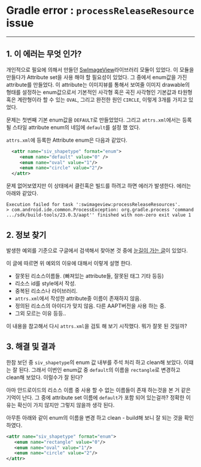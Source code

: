 # Gradle error : `processReleaseResource` issue 
---
## 1. 이 에러는 무엇 인가? 
개인적으로 필요에 의해서 만들던 [SwImageView](https://github.com/ksu3101/SwImageView)라이브러리 모듈이 있었다. 이 모듈을 만들다가 Attribute set을 사용 해야 할 필요성이 있었다. 그 중에서 enum값을 가진 attribute를 만들었다. 이 attribute는 이미지뷰를 통해서 보여줄 이미지 drawable의 형태를 설정하는 enum값으로서 기본적인 사각형 혹은 곡진 사각형인 기본값과 타원형 혹은 계란형이라 할 수 있는 `OVAL`, 그리고 완전한 원인 `CIRCLE`, 이렇게 3개를 가지고 있었다. 
   
문제는 첫번째 기본 enum값을 `DEFAULT`로 만들었었다. 그리고 `attrs.xml`에서는 등록될 스타일 attribute enum의 네임에 `default`를 설정 했 었다.

`attrs.xml`에 등록한 Attribute enum은 다음과 같았다. 

```xml
  <attr name="siv_shapetype" format="enum">
     <enum name="default" value="0" />
     <enum name="oval" value="1"/>
     <enum name="circle" value="2"/>
  </attr>
```
    
문제 없어보였지만 이 상태에서 클린혹은 빌드를 하려고 하면 에러가 발생한다. 에러는 아래와 같았다. 

```
Execution failed for task ':swimageview:processReleaseResources'.  
> com.android.ide.common.ProcessException: org.gradle.process 'command .../sdk/build-tools/23.0.3/aapt'' finished with non-zero exit value 1
```
  
## 2. 정보 찾기  
발생한 예외를 기준으로 구글에서 검색해서 찾아본 것 중에 [눈길이 가는 글](http://stackoverflow.com/questions/19294663/cannot-build-android-project-using-android-studio-gradle-1-7)이 있었다.  
 
이 글에 따르면 위 예외의 이유에 대해서 이렇게 설명 한다.  

  - 잘못된 리소스이름들. (빠져있는 attribute들, 잘못된 태그 기타 등등)
  - 리소스 id를 style에서 작성. 
  - 중복된 리소스나 라이브러리. 
  - `attrs.xml`에서 작성한 attribute중 이름이 존재하지 않음. 
  - 정의된 리소스의 아이디가 맞지 않음. 다른 AAPT버전을 사용 하는 중. 
  - 그외 모르는 이유 등등.. 
  
이 내용을 참고해서 다시 `attrs.xml`을 검토 해 보기 시작했다. 뭐가 잘못 된 것일까? 
 
## 3. 해결 및 결과 
한참 보던 중 `siv_shapetype`의 enum 값 내부를 주석 처리 하고 clean해 보았다. 이떄는 잘 된다. 그래서 이번인 enum값 중 `default`의 이름을 `rectangle`로 변경하고 clean해 보았다. 이럴수가 잘 된다? 
    
아마 안드로이드의 리소스 이름 중 사용 할 수 없는 이름들이 존재 하는것을 본 거 같은 기억이 난다. 그 중에 attribute set 이름에 `default`가 포함 되어 있는걸까? 정확한 이유는 확신이 가지 않지만 그렇지 않을까 생각 된다. 
    
아무튼 아래와 같이 enum의 이름을 변경 하고 clean - build해 보니 잘 되는 것을 확인 하였다. 

```xml
<attr name="siv_shapetype" format="enum">
   <enum name="rectangle" value="0"/>
   <enum name="oval" value="1"/>
   <enum name="circle" value="2"/>
</attr>
  ```
  
  
  
  

